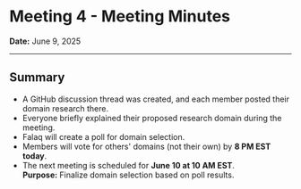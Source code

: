 # Meeting 4 - Meeting Minutes

**Date:** June 9, 2025  

---

## Summary

- A GitHub discussion thread was created, and each member posted their domain
research there.  
- Everyone briefly explained their proposed research domain during the
meeting.  
- Falaq will create a poll for domain selection.  
- Members will vote for others' domains (not their own) by **8 PM EST today**.  
- The next meeting is scheduled for **June 10 at 10 AM EST**.  
    **Purpose:** Finalize domain selection based on poll
results.
